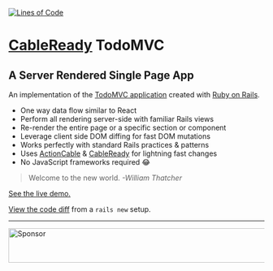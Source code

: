 [![Lines of Code](http://img.shields.io/badge/lines_of_code-278-brightgreen.svg?style=flat)](http://blog.codinghorror.com/the-best-code-is-no-code-at-all/)

# [CableReady](https://github.com/hopsoft/cable_ready) TodoMVC

## A Server Rendered Single Page App

An implementation of the [TodoMVC application](http://todomvc.com) created with [Ruby on Rails](http://rubyonrails.org).

- One way data flow similar to React
- Perform all rendering server-side with familiar Rails views
- Re-render the entire page or a specific section or component
- Leverage client side DOM diffing for fast DOM mutations
- Works perfectly with standard Rails practices & patterns
- Uses [ActionCable](http://guides.rubyonrails.org/action_cable_overview.html)
  & [CableReady](https://github.com/hopsoft/cable_ready) for lightning fast changes
- No JavaScript frameworks required 😂

> Welcome to the new world. *-William Thatcher*

[See the live demo.](http://165.227.16.103)

[View the code diff](https://github.com/hopsoft/cable_ready_todomvc/compare/112b4ebe0bd86ff029f5d1865eeed71d8f9aacc9...master)
from a `rails new` setup.

---

<a target='_blank' rel='nofollow' href='https://app.codesponsor.io/link/QMSjMHrtPhvfmCnk5Hbikhhr/hopsoft/cable_ready_todomvc'>
  <img alt='Sponsor' width='888' height='68' src='https://app.codesponsor.io/embed/QMSjMHrtPhvfmCnk5Hbikhhr/hopsoft/cable_ready_todomvc.svg' />
</a>
